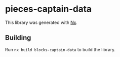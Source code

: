 # pieces-captain-data

This library was generated with [Nx](https://nx.dev).

## Building

Run `nx build blocks-captain-data` to build the library.
